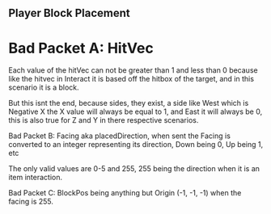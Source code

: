 ## Player Block Placement

# Bad Packet A: HitVec

Each value of the hitVec can not be greater than 1 and less than 0 because like the hitvec in Interact it is based off the hitbox of the target, and in this scenario it is a block.

But this isnt the end, because sides, they exist, a side like West which is Negative X the X value will always be equal to 1, and East it will always be 0, this is also true for Z and Y in there respective scenarios.

Bad Packet B: Facing aka placedDirection, when sent the Facing is converted to an integer representing its direction, Down being 0, Up being 1, etc

The only valid values are 0-5 and 255, 255 being the direction when it is an item interaction.

Bad Packet C: BlockPos being anything but Origin (-1, -1, -1) when the facing is 255.
